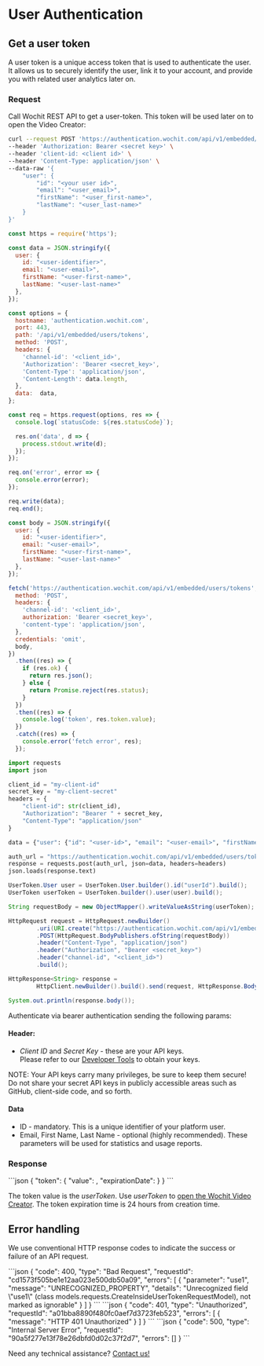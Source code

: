 # User Authentication

## Get a user token

A user token is a unique access token that is used to authenticate the user. It allows us to securely identify the user, link it to your account, and provide you with related user analytics later on.  

### Request

Call Wochit REST API to get a user-token. This token will be used later on to open the Video Creator:   


<code-group>

<code-block title="cURL" active>

```bash
curl --request POST 'https://authentication.wochit.com/api/v1/embedded/users/tokens' \
--header 'Authorization: Bearer <secret key>' \
--header 'client-id: <client id>' \
--header 'Content-Type: application/json' \
--data-raw '{
    "user": {
        "id": "<your user id>",
        "email": "<user_email>",
        "firstName": "<user_first-name>",
        "lastName": "<user_last-name>"
    }
}'
```

</code-block>

<code-block title="Node.js v<18">

```javascript
const https = require('https');

const data = JSON.stringify({
  user: {
    id: "<user-identifier>",
    email: "<user-email>",
    firstName: "<user-first-name>",
    lastName: "<user-last-name>"
  },
});

const options = {
  hostname: 'authentication.wochit.com',
  port: 443,
  path: '/api/v1/embedded/users/tokens',
  method: 'POST',
  headers: {
    'channel-id': '<client_id>',
    'Authorization': 'Bearer <secret_key>',
    'Content-Type': 'application/json',
    'Content-Length': data.length,
  },
  data:  data,
};

const req = https.request(options, res => {
  console.log(`statusCode: ${res.statusCode}`);

  res.on('data', d => {
    process.stdout.write(d);
  });
});

req.on('error', error => {
  console.error(error);
});

req.write(data);
req.end();
```
</code-block>

<code-block title="Node.js v18+">

```javascript
const body = JSON.stringify({
  user: {
    id: "<user-identifier>",
    email: "<user-email>",
    firstName: "<user-first-name>",
    lastName: "<user-last-name>"
  },
});

fetch('https://authentication.wochit.com/api/v1/embedded/users/tokens', {
  method: 'POST',
  headers: {
    'channel-id': '<client_id>',
    authorization: 'Bearer <secret_key>',
    'content-type': 'application/json',
  },
  credentials: 'omit',
  body,
})
  .then((res) => {
    if (res.ok) {
      return res.json();
    } else {
      return Promise.reject(res.status);
    }
  })
  .then((res) => {
    console.log('token', res.token.value);
  })
  .catch((res) => {
    console.error('fetch error', res);
  });
```
</code-block>

<code-block title="Python">

```python
import requests
import json

client_id = "my-client-id"
secret_key = "my-client-secret"
headers = {
    "client-id": str(client_id),
    "Authorization": "Bearer " + secret_key,
    "Content-Type": "application/json"
}

data = {"user": {"id": "<user-id>", "email": "<user-email>", "firstName": "<user-first-name>", "lastName": "<user-last-name>"}}

auth_url = "https://authentication.wochit.com/api/v1/embedded/users/tokens"
response = requests.post(auth_url, json=data, headers=headers)
json.loads(response.text)
```

</code-block>

<code-block title="Java">

```java
UserToken.User user = UserToken.User.builder().id("userId").build();
UserToken userToken = UserToken.builder().user(user).build();

String requestBody = new ObjectMapper().writeValueAsString(userToken);

HttpRequest request = HttpRequest.newBuilder()
        .uri(URI.create("https://authentication.wochit.com/api/v1/embedded/users/tokens"))
        .POST(HttpRequest.BodyPublishers.ofString(requestBody))
        .header("Content-Type", "application/json")
        .header("Authorization", "Bearer <secret_key>")
        .header("channel-id", "<client_id>")
        .build();

HttpResponse<String> response =
        HttpClient.newBuilder().build().send(request, HttpResponse.BodyHandlers.ofString());

System.out.println(response.body());
```
</code-block>

</code-group>

Authenticate via bearer authentication sending the following params:  
#### Header:
* *Client ID* and *Secret Key* - these are your API keys.   
  Please refer to our [Developer Tools](https://admin.wochit.com/developers/integration-setup) to obtain your keys.


NOTE: Your API keys carry many privileges, be sure to keep them secure! Do not share your secret API keys in publicly accessible areas such as GitHub, client-side code, and so forth.     

#### Data    
* ID - mandatory. This is a unique identifier of your platform user.
* Email, First Name, Last Name - optional (highly recommended). These parameters will be used for statistics and usage reports.


### Response  


<code-group>

<code-block title="Authenticated Response: 200 - OK" active>
```json
{
  "token": {
    "value": <token-value>,
    "expirationDate": <token-expiration-date>
  }
}
```
</code-block>

</code-group>

The token value is the *userToken*. Use *userToken* to [open the Wochit Video Creator](/embed.html#set-configuration). 
The token expiration time is 24 hours from creation time. 

## Error handling

We use conventional HTTP response codes to indicate the success or failure of an API request.


<code-group>

<code-block title="400 - Bad Request" active>
```json
{
    "code": 400,
    "type": "Bad Request",
    "requestId": "cd1573f505be1e12aa023e500db50a09",
    "errors": [
        {
            "parameter": "use1",
            "message": "UNRECOGNIZED_PROPERTY",
            "details": "Unrecognized field \"use1\" (class models.requests.CreateInsideUserTokenRequestModel), not marked as ignorable"
        }
    ]
}
```
</code-block>

<code-block title="401 - Unauthorized" >
```json
{
    "code": 401,
    "type": "Unauthorized",
    "requestId": "a01bba8890f480fc0aef7d3723feb523",
    "errors": [
        {
            "message": "HTTP 401 Unauthorized"
        }
    ]
}
```
</code-block>

<code-block title="500 - Internal Server Error (Rare)" >
```json
{
    "code": 500,
    "type": "Internal Server Error",
    "requestId": "90a5f277e13f78e26dbfd0d02c37f2d7",
    "errors": []
}
```
</code-block>
</code-group>

Need any technical assistance? [Contact us!](https://www.wochit.com/contact) 